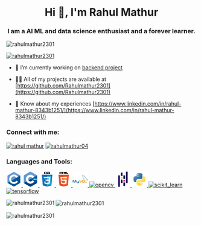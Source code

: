 <h1 align="center">Hi 👋, I'm Rahul Mathur</h1>
<h3 align="center">I am a AI ML and data science enthusiast and a forever learner.</h3>

<p align="left"> <img src="https://komarev.com/ghpvc/?username=rahulmathur2301&label=Profile%20views&color=0e75b6&style=flat" alt="rahulmathur2301" /> </p>

<p align="left"> <a href="https://github.com/ryo-ma/github-profile-trophy"><img src="https://github-profile-trophy.vercel.app/?username=rahulmathur2301" alt="rahulmathur2301" /></a> </p>

- 🔭 I’m currently working on [backend project](https://github.com/Rahulmathur2301/crosstl)

- 👨‍💻 All of my projects are available at [https://github.com/Rahulmathur2301](https://github.com/Rahulmathur2301)

- 📄 Know about my experiences [https://www.linkedin.com/in/rahul-mathur-8343b1251/](https://www.linkedin.com/in/rahul-mathur-8343b1251/)

<h3 align="left">Connect with me:</h3>
<p align="left">
<a href="https://linkedin.com/in/rahul mathur" target="blank"><img align="center" src="https://raw.githubusercontent.com/rahuldkjain/github-profile-readme-generator/master/src/images/icons/Social/linked-in-alt.svg" alt="rahul mathur" height="30" width="40" /></a>
<a href="https://www.leetcode.com/rahulmathur04" target="blank"><img align="center" src="https://raw.githubusercontent.com/rahuldkjain/github-profile-readme-generator/master/src/images/icons/Social/leet-code.svg" alt="rahulmathur04" height="30" width="40" /></a>
</p>

<h3 align="left">Languages and Tools:</h3>
<p align="left"> <a href="https://www.cprogramming.com/" target="_blank" rel="noreferrer"> <img src="https://raw.githubusercontent.com/devicons/devicon/master/icons/c/c-original.svg" alt="c" width="40" height="40"/> </a> <a href="https://www.w3schools.com/cpp/" target="_blank" rel="noreferrer"> <img src="https://raw.githubusercontent.com/devicons/devicon/master/icons/cplusplus/cplusplus-original.svg" alt="cplusplus" width="40" height="40"/> </a> <a href="https://www.w3schools.com/css/" target="_blank" rel="noreferrer"> <img src="https://raw.githubusercontent.com/devicons/devicon/master/icons/css3/css3-original-wordmark.svg" alt="css3" width="40" height="40"/> </a> <a href="https://www.w3.org/html/" target="_blank" rel="noreferrer"> <img src="https://raw.githubusercontent.com/devicons/devicon/master/icons/html5/html5-original-wordmark.svg" alt="html5" width="40" height="40"/> </a> <a href="https://www.mysql.com/" target="_blank" rel="noreferrer"> <img src="https://raw.githubusercontent.com/devicons/devicon/master/icons/mysql/mysql-original-wordmark.svg" alt="mysql" width="40" height="40"/> </a> <a href="https://opencv.org/" target="_blank" rel="noreferrer"> <img src="https://www.vectorlogo.zone/logos/opencv/opencv-icon.svg" alt="opencv" width="40" height="40"/> </a> <a href="https://pandas.pydata.org/" target="_blank" rel="noreferrer"> <img src="https://raw.githubusercontent.com/devicons/devicon/2ae2a900d2f041da66e950e4d48052658d850630/icons/pandas/pandas-original.svg" alt="pandas" width="40" height="40"/> </a> <a href="https://www.python.org" target="_blank" rel="noreferrer"> <img src="https://raw.githubusercontent.com/devicons/devicon/master/icons/python/python-original.svg" alt="python" width="40" height="40"/> </a> <a href="https://scikit-learn.org/" target="_blank" rel="noreferrer"> <img src="https://upload.wikimedia.org/wikipedia/commons/0/05/Scikit_learn_logo_small.svg" alt="scikit_learn" width="40" height="40"/> </a> <a href="https://www.tensorflow.org" target="_blank" rel="noreferrer"> <img src="https://www.vectorlogo.zone/logos/tensorflow/tensorflow-icon.svg" alt="tensorflow" width="40" height="40"/> </a> </p>

<p><img align="left" src="https://github-readme-stats.vercel.app/api/top-langs?username=rahulmathur2301&show_icons=true&locale=en&layout=compact" alt="rahulmathur2301" /></p>

<p>&nbsp;<img align="center" src="https://github-readme-stats.vercel.app/api?username=rahulmathur2301&show_icons=true&locale=en" alt="rahulmathur2301" /></p>

<p><img align="center" src="https://github-readme-streak-stats.herokuapp.com/?user=rahulmathur2301&" alt="rahulmathur2301" /></p>


